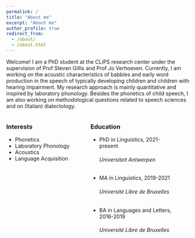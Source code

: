```yaml
---
permalink: /
title: "About me"
excerpt: "About me"
author_profile: true
redirect_from: 
  - /about/
  - /about.html
---
```

Welcome! I am a PhD student at the CLiPS research center under the supervision of Prof Steven Gillis and Prof Jo Verhoeven. Currently, I am working on the acoustic characteristics of babbles and early word production in the speech of typically developing children and children with hearing impairment. My research approach is mainly quantitative and inspired by laboratory phonology. Besides the phonetics of child speech, I am also working on methodological questions related to speech sciences and on (Italian) dialectology.

<style>
.column {
    float: left;
    padding: 0 px;
    width: 45%;
}

/* Clear floats after the columns */
.row:after {
    content: "";
    display: table;
    clear: both;
}
</style>

<div class="row">

<div class="column">
<h3>Interests</h3>
<ul class="ul-interests">
<li>Phonetics</li>
<li>Laboratory Phonology</li>
<li>Acoustics</li>
<li>Language Acquisition</li>
</ul>
</div>

<div class="column">
<h3>Education</h3>
<ul class="ul-edu fa-ul">

<li>
<i class="fas fa-fw fa-graduation-cap"></i> PhD in Linguistics, 2021-present 
<span class="tab"></span> <h6>Universiteit Antwerpen </h6>
</li>
  
<li>
<i class="fas fa-fw fa-graduation-cap"></i> MA in Linguistics, 2019-2021 
  <span class="tab"> </span> <h6> Université Libre de Bruxelles </h6>
</li>

<li>
<i class="fas fa-fw fa-graduation-cap"></i> BA in Languages and Letters, 2016-2019 
<span class="tab"></span> <h6>Université Libre de Bruxelles </h6>
</li>

</ul>
</div>

</div>
